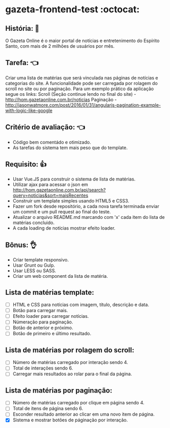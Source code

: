 # gazeta-frontend-test :octocat:

## História: 📰
O Gazeta Online é o maior portal de notícias e entretenimento do Espírito Santo, com mais de 2 milhões de usuários por mês.



## Tarefa: 👈
Criar uma lista de matérias que será vinculada nas páginas de notícias e categorias do site. A funcionalidade pode ser carregada por rolagem do scroll no site ou por paginação. Para um exemplo prático da aplicação segue os links:
Scroll (Seção continue lendo no final do site) - http://hom.gazetaonline.com.br/noticias
Paginação - http://jasonwatmore.com/post/2016/01/31/angularjs-pagination-example-with-logic-like-google



## Critério de avaliação: 👈
- Código bem comentádo e otimizado.
- As tarefas do sistema tem mais peso que do template.



## Requisito: 👍
- Usar Vue.JS para construir o sistema de lista de matérias.
- Utilizar ajax para acessar o json em http://hom.gazetaonline.com.br/api/search?query=noticias&sort=maisRecentes
- Construir um template simples usando HTML5 e CSS3.
- Fazer um fork desde repositório, a cada nova tarefa terminada enviar um commit e um pull request ao final do teste.
- Atualizar o arquivo README.md marcando com 'x' cada item do lista de matérias concluido.
- A cada loading de notícias mostrar efeito loader.



## Bônus: 👌
- Criar template responsivo.
- Usar Grunt ou Gulp.
- Usar LESS ou SASS.
- Criar um web component da lista de matéria.



## Lista de matérias template:
- [ ] HTML e CSS para notícias com imagem, título, descrição e data.
- [ ] Botão para carregar mais.
- [ ] Efeito loader para carregar notícias.
- [ ] Númeração para paginação.
- [ ] Botão de anterior e próximo.
- [ ] Botão de primeiro e último resultado.

## Lista de matérias por rolagem do scroll:
- [ ] Número de matérias carregado por interação sendo 4.
- [ ] Total de interações sendo 6.
- [ ] Carregar mais resultados ao rolar para o final da página.

## Lista de matérias por paginação:
- [ ] Número de matérias carregado por clique em página sendo 4.
- [ ] Total de itens de página sendo 6.
- [ ] Esconder resultado anterior ao clicar em uma novo item de página.
- [X] Sistema e mostrar botões de páginação por interação.
